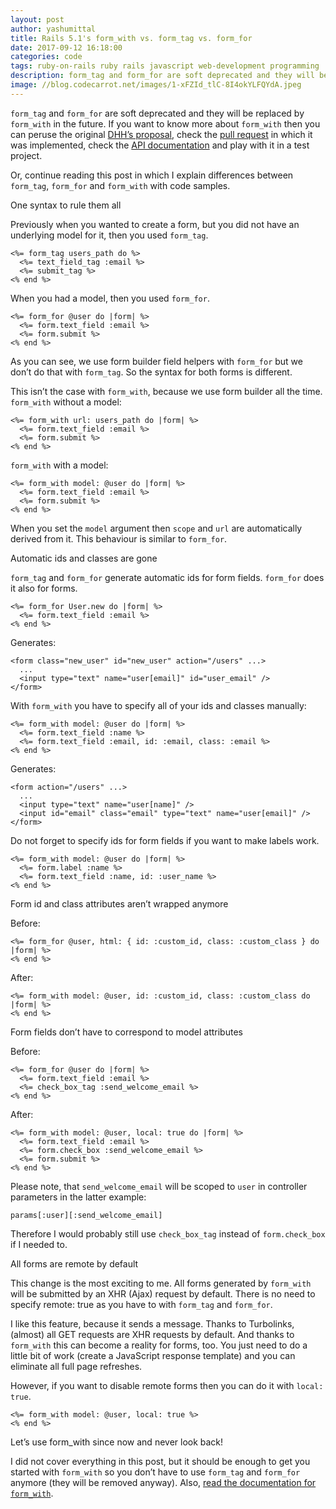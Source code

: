 ```yaml
---
layout: post
author: yashumittal
title: Rails 5.1's form_with vs. form_tag vs. form_for
date: 2017-09-12 16:18:00
categories: code
tags: ruby-on-rails ruby rails javascript web-development programming
description: form_tag and form_for are soft deprecated and they will be replaced by form_with in the future. If you want to know more about form_with
image: //blog.codecarrot.net/images/1-xFZId_tlC-8I4okYLFQYdA.jpeg
---
```


`form_tag` and `form_for` are soft deprecated and they will be replaced by `form_with` in the future. If you want to know more about `form_with` then you can peruse the original [DHH’s proposal](//github.com/rails/rails/issues/25197), check the [pull request](//github.com/rails/rails/pull/26976/files) in which it was implemented, check the [API documentation](//api.rubyonrails.org/classes/ActionView/Helpers/FormHelper.html#method-i-form_with) and play with it in a test project.

Or, continue reading this post in which I explain differences between `form_tag`, `form_for` and `form_with` with code samples.

<div class="callout">
One syntax to rule them all
</div>

Previously when you wanted to create a form, but you did not have an underlying model for it, then you used `form_tag`.

```
<%= form_tag users_path do %>
  <%= text_field_tag :email %>
  <%= submit_tag %>
<% end %>
```

When you had a model, then you used `form_for`.

```
<%= form_for @user do |form| %>
  <%= form.text_field :email %>
  <%= form.submit %>
<% end %>
```

As you can see, we use form builder field helpers with `form_for` but we don’t do that with `form_tag`. So the syntax for both forms is different.

This isn’t the case with `form_with`, because we use form builder all the time.
`form_with` without a model:

```
<%= form_with url: users_path do |form| %>
  <%= form.text_field :email %>
  <%= form.submit %>
<% end %>
```

`form_with` with a model:

```
<%= form_with model: @user do |form| %>
  <%= form.text_field :email %>
  <%= form.submit %>
<% end %>
```

When you set the `model` argument then `scope` and `url` are automatically derived from it. This behaviour is similar to `form_for`.

<div class="callout">
Automatic ids and classes are gone
</div>

`form_tag` and `form_for` generate automatic ids for form fields. `form_for` does it also for forms.

```
<%= form_for User.new do |form| %>
  <%= form.text_field :email %>
<% end %>
```

Generates:

```
<form class="new_user" id="new_user" action="/users" ...>
  ...
  <input type="text" name="user[email]" id="user_email" />
</form>
```

With `form_with` you have to specify all of your ids and classes manually:

```
<%= form_with model: @user do |form| %>
  <%= form.text_field :name %>
  <%= form.text_field :email, id: :email, class: :email %>
<% end %>
```

Generates:

```
<form action="/users" ...>
  ...
  <input type="text" name="user[name]" />
  <input id="email" class="email" type="text" name="user[email]" />  </form>
```

Do not forget to specify ids for form fields if you want to make labels work.

```
<%= form_with model: @user do |form| %>
  <%= form.label :name %>
  <%= form.text_field :name, id: :user_name %>
<% end %>
```

<div class="callout">
Form id and class attributes aren’t wrapped anymore
</div>

Before:

```
<%= form_for @user, html: { id: :custom_id, class: :custom_class } do |form| %>
<% end %>
```

After:

```
<%= form_with model: @user, id: :custom_id, class: :custom_class do |form| %>
<% end %>
```

<div class="callout">
Form fields don’t have to correspond to model attributes
</div>

Before:

```
<%= form_for @user do |form| %>
  <%= form.text_field :email %>
  <%= check_box_tag :send_welcome_email %>
<% end %>
```

After:

```
<%= form_with model: @user, local: true do |form| %>
  <%= form.text_field :email %>
  <%= form.check_box :send_welcome_email %>
  <%= form.submit %>
<% end %>
```

Please note, that `send_welcome_email` will be scoped to `user` in controller parameters in the latter example:

```
params[:user][:send_welcome_email]
```

Therefore I would probably still use `check_box_tag` instead of `form.check_box` if I needed to.

<div class="callout">
All forms are remote by default
</div>

This change is the most exciting to me. All forms generated by `form_with` will be submitted by an XHR (Ajax) request by default. There is no need to specify remote: true as you have to with `form_tag` and `form_for`.

I like this feature, because it sends a message. Thanks to Turbolinks, (almost) all GET requests are XHR requests by default. And thanks to `form_with` this can become a reality for forms, too. You just need to do a little bit of work (create a JavaScript response template) and you can eliminate all full page refreshes.

However, if you want to disable remote forms then you can do it with `local: true`.

```
<%= form_with model: @user, local: true %>
<% end %>
```

<div class="callout">
Let’s use form_with since now and never look back!
</div>

I did not cover everything in this post, but it should be enough to get you started with `form_with` so you don’t have to use `form_tag` and `form_for` anymore (they will be removed anyway). Also, [read the documentation for `form_with`](//api.rubyonrails.org/classes/ActionView/Helpers/FormHelper.html#method-i-form_with).
